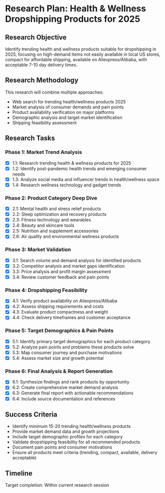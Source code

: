 # Research Plan: Health & Wellness Dropshipping Products for 2025

## Research Objective
Identify trending health and wellness products suitable for dropshipping in 2025, focusing on high-demand items not easily available in local US stores, compact for affordable shipping, available on Aliexpress/Alibaba, with acceptable 7-10 day delivery times.

## Research Methodology
This research will combine multiple approaches:
- Web search for trending health/wellness products 2025
- Market analysis of consumer demands and pain points
- Product availability verification on major platforms
- Demographic analysis and target market identification
- Shipping feasibility assessment

## Research Tasks

### Phase 1: Market Trend Analysis
- [x] 1.1: Research trending health & wellness products for 2025
- [x] 1.2: Identify post-pandemic health trends and emerging consumer needs
- [x] 1.3: Analyze social media and influencer trends in health/wellness space
- [x] 1.4: Research wellness technology and gadget trends

### Phase 2: Product Category Deep Dive
- [x] 2.1: Mental health and stress relief products
- [x] 2.2: Sleep optimization and recovery products
- [x] 2.3: Fitness technology and wearables
- [x] 2.4: Beauty and skincare tools
- [x] 2.5: Nutrition and supplement accessories
- [x] 2.6: Air quality and environmental wellness products

### Phase 3: Market Validation
- [x] 3.1: Search volume and demand analysis for identified products
- [x] 3.2: Competitor analysis and market gaps identification
- [x] 3.3: Price analysis and profit margin assessment
- [x] 3.4: Review customer feedback and pain points

### Phase 4: Dropshipping Feasibility
- [x] 4.1: Verify product availability on Aliexpress/Alibaba
- [x] 4.2: Assess shipping requirements and costs
- [x] 4.3: Evaluate product compactness and weight
- [x] 4.4: Check delivery timeframes and customer acceptance

### Phase 5: Target Demographics & Pain Points
- [x] 5.1: Identify primary target demographics for each product category
- [x] 5.2: Analyze pain points and problems these products solve
- [x] 5.3: Map consumer journey and purchase motivations
- [x] 5.4: Assess market size and growth potential

### Phase 6: Final Analysis & Report Generation
- [x] 6.1: Synthesize findings and rank products by opportunity
- [x] 6.2: Create comprehensive market demand analysis
- [x] 6.3: Generate final report with actionable recommendations
- [x] 6.4: Include source documentation and references

## Success Criteria
- Identify minimum 15-20 trending health/wellness products
- Provide market demand data and growth projections
- Include target demographic profiles for each category
- Validate dropshipping feasibility for all recommended products
- Document pain points and consumer motivations
- Ensure all products meet criteria (trending, compact, available, delivery acceptable)

## Timeline
Target completion: Within current research session